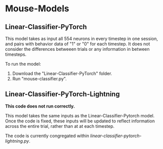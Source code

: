# Mouse-Models

## Linear-Classifier-PyTorch

This model takes as input all 554 neurons in every timestep in one session, and pairs with behavior data of "1" or "0" for each timestep.
It does not consider the differences betweeen trials or any information in between timesteps.

To run the model:

1. Download the "Linear-Classifier-PyTorch" folder.
2. Run "mouse-classifier.py".


## Linear-Classifier-PyTorch-Lightning

**This code does not run correctly.**

This model takes the same inputs as the Linear-Classifier-Pytorch model. 
Once the code is fixed, these inputs will be updated to reflect information across the entire trial, rather than at at each timestep. 

The code is currently congregated within *linear-classifier-pytorch-lightning.py*. 
